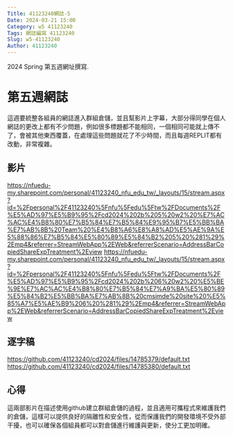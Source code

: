 ```yaml
---
Title: 41123240網誌-5
Date: 2024-03-21 15:00
Category: w5 41123240
Tags: 網誌編寫 41123240
Slug: w5-41123240
Author: 41123240
---
```


2024 Spring 第五週網址撰寫.

<!-- PELICAN_END_SUMMARY -->

# 第五週網誌
這週要統整各組員的網誌進入群組倉儲，並且幫影片上字幕，大部分得同學在個人網誌的更改上都有不少問題，例如很多標題都不能相同，一個相同可能就上傳不了，會被其他東西覆蓋，在處理這些問題就花了不少時間，而且每週REPLIT都有改動，非常複雜。
## 影片
https://nfuedu-my.sharepoint.com/personal/41123240_nfu_edu_tw/_layouts/15/stream.aspx?id=%2Fpersonal%2F41123240%5Fnfu%5Fedu%5Ftw%2FDocuments%2F%E5%AD%97%E5%B9%95%2Fcd2024%202b%205%20w2%20%E7%AC%AC%E4%B8%80%E7%B5%84%E7%B5%84%E9%95%B7%E5%BB%BA%E7%AB%8B%20Team%20%E4%B8%A6%E8%A8%AD%E5%AE%9A%E5%88%86%E7%B5%84%E5%80%89%E5%84%B2%205%20%281%29%2Emp4&referrer=StreamWebApp%2EWeb&referrerScenario=AddressBarCopiedShareExpTreatment%2Eview
https://nfuedu-my.sharepoint.com/personal/41123240_nfu_edu_tw/_layouts/15/stream.aspx?id=%2Fpersonal%2F41123240%5Fnfu%5Fedu%5Ftw%2FDocuments%2F%E5%AD%97%E5%B9%95%2Fcd2024%202b%206%20w2%20%E5%BE%9E%E7%AC%AC%E4%B8%80%E7%B5%84%E7%A9%BA%E5%80%89%E5%84%B2%E5%BB%BA%E7%AB%8B%20cmsimde%20site%20%E5%85%A7%E5%AE%B9%206%20%281%29%2Emp4&referrer=StreamWebApp%2EWeb&referrerScenario=AddressBarCopiedShareExpTreatment%2Eview
## 逐字稿
https://github.com/41123240/cd2024/files/14785379/default.txt
https://github.com/41123240/cd2024/files/14785380/default.txt
## 心得
這兩部影片在描述使用github建立群組倉儲的過程，並且適用可攜程式來維護我們的倉儲，這樣可以提供良好的隔離性和安全性，從而保護我們的開發環境不受外部干擾，也可以確保各個組員都可以對倉儲進行維護與更新，使分工更加明確。